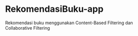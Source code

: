 # RekomendasiBuku-app
Rekomendasi buku menggunakan Content-Based Filtering dan Collaborative Filtering
